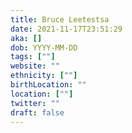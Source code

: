 ```yaml
---
title: Bruce Leetestsa
date: 2021-11-17T23:51:29
aka: []
dob: YYYY-MM-DD
tags: [""]
website: ""
ethnicity: [""]
birthLocation: ""
location: [""]
twitter: ""
draft: false
---
```


